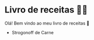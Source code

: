 # Livro de receitas :man_cook:

Olá! Bem vindo ao meu livro de receitas :wave:

- Strogonoff de Carne
